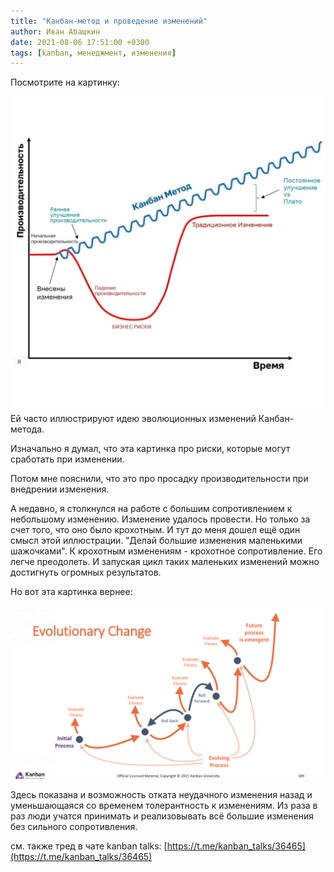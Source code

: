 ```yaml
---
title: "Канбан-метод и проведение изменений"
author: Иван Абашкин
date: 2021-08-06 17:51:00 +0300
tags: [kanban, менеджмент, изменения]
---
```

Посмотрите на картинку:

![Эволюционные изменения](res/Pasted%20image%2020220114170846.png)
Ей часто иллюстрируют идею эволюционных изменений Канбан-метода.

Изначально я думал, что эта картинка про риски, которые могут сработать при изменении.

Потом мне пояснили, что это про просадку производительности при внедрении изменения.

А недавно, я столкнулся на работе с большим сопротивлением к небольшому изменению. Изменение удалось провести. Но только за счет того, что оно было крохотным.
И тут до меня дошел ещё один смысл этой иллюстрации.
"Делай большие изменения маленькими шажочками". К крохотным изменениям - крохотное сопротивление. Его легче преодолеть. И запуская цикл таких маленьких изменений можно достигнуть огромных результатов.

Но вот эта картинка вернее:

![Эволюционные изменения в kanban](res/Pasted%20image%2020210727152038.png)

Здесь показана и возможность отката неудачного изменения назад и уменьшающаяся со временем толерантность к изменениям. Из раза в раз люди учатся принимать и реализовывать всё большие изменения без сильного сопротивления.

см. также тред в чате kanban talks: [https://t.me/kanban_talks/36465](https://t.me/kanban_talks/36465)

